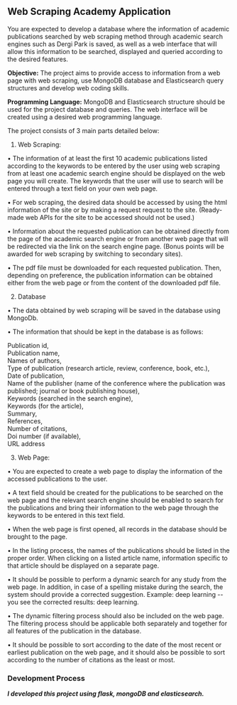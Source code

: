 ## Web Scraping Academy Application
You are expected to develop a database where the information of academic publications searched by web scraping method through academic search engines such as Dergi Park is saved, as well as a web interface that will allow this information to be searched, displayed and queried according to the desired features.

<b>Objective:</b> The project aims to provide access to information from a web page with web scraping, use MongoDB database and Elasticsearch query structures and develop web coding skills.

<b>Programming Language:</b> MongoDB and Elasticsearch structure should be used for the project database and queries. The web interface will be created using a desired web programming language.

The project consists of 3 main parts detailed below:

1. Web Scraping:
   
• The information of at least the first 10 academic publications listed according to the keywords to be entered by the user using web scraping from at least one academic search engine should be displayed on the web page you will create. The keywords that the user will use to search will be entered through a text field on your own web page.

• For web scraping, the desired data should be accessed by using the html information of the site or by making a request request to the site. (Ready-made web APIs for the site to be accessed should not be used.)

• Information about the requested publication can be obtained directly from the page of the academic search engine or from another web page that will be redirected via the link on the search engine page. (Bonus points will be awarded for web scraping by switching to secondary sites).

• The pdf file must be downloaded for each requested publication. Then, depending on preference, the publication information can be obtained either from the web page or from the content of the downloaded pdf file.

2. Database
   
• The data obtained by web scraping will be saved in the database using MongoDb.

• The information that should be kept in the database is as follows:

Publication id,  
Publication name,  
Names of authors,  
Type of publication (research article, review, conference, book, etc.),  
Date of publication,  
Name of the publisher (name of the conference where the publication was published; journal or book publishing house),  
Keywords (searched in the search engine),  
Keywords (for the article),  
Summary,  
References,  
Number of citations,  
Doi number (if available),  
URL address  

3. Web Page:
   
• You are expected to create a web page to display the information of the accessed publications to the user.

• A text field should be created for the publications to be searched on the web page and the relevant search engine should be enabled to search for the publications and bring their information to the web page through the keywords to be entered in this text field.

• When the web page is first opened, all records in the database should be brought to the page.

• In the listing process, the names of the publications should be listed in the proper order. When clicking on a listed article name, information specific to that article should be displayed on a separate page.

• It should be possible to perform a dynamic search for any study from the web page. In addition, in case of a spelling mistake during the search, the system should provide a corrected suggestion. Example: deep learning -- you see the corrected results: deep learning.

• The dynamic filtering process should also be included on the web page. The filtering process should be applicable both separately and together for all features of the publication in the database.

• It should be possible to sort according to the date of the most recent or earliest publication on the web page, and it should also be possible to sort according to the number of citations as the least or most.

### Development Process  

***I developed this project using flask, mongoDB and elasticsearch.***
